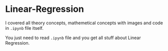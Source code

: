 # Linear-Regression

I covered all theory concepts, mathemetical concepts with images and code in `.ipynb` file itself.

You just need to read `.ipynb` file and you get all stuff about Linear Regression.
